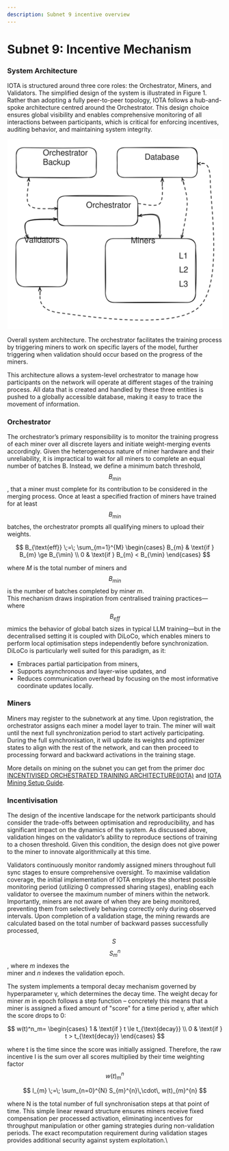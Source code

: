 ```yaml
---
description: Subnet 9 incentive overview
---
```


# Subnet 9: Incentive Mechanism

### System Architecture

IOTA is structured around three core roles: the Orchestrator, Miners, and Validators. The simplified design of the system is illustrated in Figure 1. Rather than adopting a fully peer-to-peer topology, IOTA follows a hub-and-spoke architecture centred around the Orchestrator. This design choice ensures global visibility and enables comprehensive monitoring of all interactions between participants, which is critical for enforcing incentives, auditing behavior, and maintaining system integrity.

<img src="../../.gitbook/assets/file.excalidraw.svg" alt="Figure 1: Overall system architecture" class="gitbook-drawing">

Overall system architecture. The orchestrator facilitates the training process by triggering miners to work on specific layers of the model, further triggering when validation should occur based on the progress of the miners.

This architecture allows a system-level orchestrator to manage how participants on the network will operate at different stages of the training process. All data that is created and handled by these three entities is pushed to a globally accessible database, making it easy to trace the movement of information.

### Orchestrator

The orchestrator’s primary responsibility is to monitor the training progress of each miner over all discrete layers and initiate weight-merging events accordingly. Given the heterogeneous nature of miner hardware and their unreliability, it is impractical to wait for all miners to complete an equal number of batches B. Instead, we define a minimum batch threshold, $$B_{min}$$, that a miner must complete for its contribution to be considered in the merging process. Once at least a specified fraction of miners have trained for at least $$B_{min}$$ batches, the orchestrator prompts all qualifying miners to upload their weights.

$$
B_{\text{eff}}
   \;=\;
   \sum_{m=1}^{M}
   \begin{cases}
      B_{m} & \text{if } B_{m} \ge B_{\min} \\
      0     & \text{if } B_{m} <  B_{\min}
   \end{cases}
$$

where _M_ is the total number of miners and $$B_{min}$$ is the number of batches completed by miner _m_.\
This mechanism draws inspiration from centralised training practices—where $$B_{eff}$$ mimics the behavior of global batch sizes in typical LLM training—but in the decentralised setting it is coupled with DiLoCo, which enables miners to perform local optimisation steps independently before synchronization. DiLoCo is particularly well suited for this paradigm, as it:

* Embraces partial participation from miners,
* Supports asynchronous and layer-wise updates, and
* Reduces communication overhead by focusing on the most informative coordinate updates locally.

### Miners

Miners may register to the subnetwork at any time. Upon registration, the orchestrator assigns each miner a model layer to train. The miner will wait until the next full synchronization period to start actively participating. During the full synchronisation, it will update its weights and optimizer states to align with the rest of the network, and can then proceed to processing forward and backward activations in the training stage.

More details on mining on the subnet you can get from the primer doc [INCENTIVISED ORCHESTRATED TRAINING ARCHITECTURE(IOTA)](https://www.macrocosmos.ai/research/iota_primer.pdf) and [IOTA Mining Setup Guide](https://docs.macrocosmos.ai/subnets/subnet-9-pre-training/subnet-9-iota-mining-setup-guide).

### Incentivisation

The design of the incentive landscape for the network participants should consider the trade-offs between optimisation and reproducibility, and has significant impact on the dynamics of the system. As discussed above, validation hinges on the validator’s ability to reproduce sections of training to a chosen threshold. Given this condition, the design does not give power to the miner to innovate algorithmically at this time.

Validators continuously monitor randomly assigned miners throughout full sync stages to ensure comprehensive oversight. To maximise validation coverage, the initial implementation of IOTA employs the shortest possible monitoring period (utilizing 0 compressed sharing stages), enabling each validator to oversee the maximum number of miners within the network. Importantly, miners are not aware of when they are being monitored, preventing them from selectively behaving correctly only during observed intervals. Upon completion of a validation stage, the mining rewards are calculated based on the total number of backward passes successfully processed, $$S~$$$$S^n_m$$, where _m_ indexes the\
miner and _n_ indexes the validation epoch.

The system implements a temporal decay mechanism governed by hyperparameter γ, which determines the decay time. The weight decay for miner _m_ in epoch follows a step function – concretely this means that a miner is assigned a fixed amount of "score" for a time period γ, after which the score drops to 0:

$$
w(t)^n_m=
\begin{cases}
  1 & \text{if } t \le t_{\text{decay}} \\
  0 & \text{if } t >  t_{\text{decay}}
\end{cases}
$$

where t is the time since the score was initially assigned. Therefore, the raw incentive I is the sum over all scores multiplied by their time weighting factor $$w(t)^n_m$$

$$
I_{m} \;=\; \sum_{n=0}^{N} S_{m}^{n}\,\cdot\, w(t)_{m}^{n}
$$

where N is the total number of full synchronisation steps at that point of time. This simple linear reward structure ensures miners receive fixed compensation per processed activation, eliminating incentives for throughput manipulation or other gaming strategies during non-validation periods. The exact recomputation requirement during validation stages provides additional security against system exploitation.\
